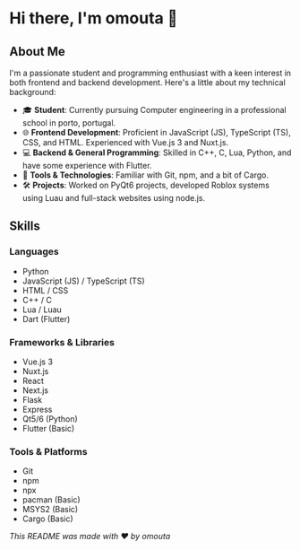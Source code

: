 # Hi there, I'm omouta 👋

## About Me

I'm a passionate student and programming enthusiast with a keen interest in both frontend and backend development. Here's a little about my technical background:

- 🎓 **Student**: Currently pursuing Computer engineering in a professional school in porto, portugal.
- 🌐 **Frontend Development**: Proficient in JavaScript (JS), TypeScript (TS), CSS, and HTML. Experienced with Vue.js 3 and Nuxt.js.
- 💻 **Backend & General Programming**: Skilled in C++, C, Lua, Python, and have some experience with Flutter.
- 🔧 **Tools & Technologies**: Familiar with Git, npm, and a bit of Cargo.
- 🛠 **Projects**: Worked on PyQt6 projects, developed Roblox systems using Luau and full-stack websites using node.js.

## Skills

### Languages
- Python
- JavaScript (JS) / TypeScript (TS)
- HTML / CSS
- C++ / C
- Lua / Luau
- Dart (Flutter)

### Frameworks & Libraries
- Vue.js 3
- Nuxt.js
- React
- Next.js
- Flask
- Express
- Qt5/6 (Python)
- Flutter (Basic)

### Tools & Platforms
- Git
- npm
- npx
- pacman (Basic)
- MSYS2 (Basic)
- Cargo (Basic)

*This README was made with ❤️ by omouta*
